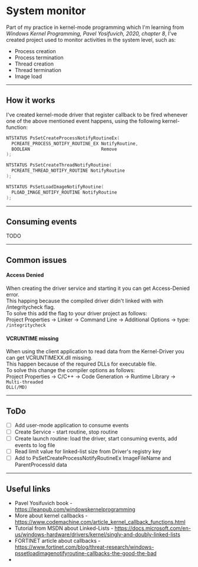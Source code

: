 # System monitor
Part of my practice in kernel-mode programming which I'm learning from <i>Windows Kernel Programming, Pavel Yosifuvich, 2020, chapter 8</i>,
I've created project used to monitor activities in the system level, such as:
* Process creation
* Process termination
* Thread creation
* Thread termination
* Image load
---

## How it works
I've created kernel-mode driver that register callback to be fired whenever one of the above mentioned event happens,
using the following kernel-function:

```C++
NTSTATUS PsSetCreateProcessNotifyRoutineEx(
  PCREATE_PROCESS_NOTIFY_ROUTINE_EX NotifyRoutine,
  BOOLEAN                           Remove
);
```

```C++
NTSTATUS PsSetCreateThreadNotifyRoutine(
  PCREATE_THREAD_NOTIFY_ROUTINE NotifyRoutine
);
```

```C++
NTSTATUS PsSetLoadImageNotifyRoutine(
  PLOAD_IMAGE_NOTIFY_ROUTINE NotifyRoutine
);
```
---

## Consuming events
TODO

---

## Common issues
#### Access Denied
When creating the driver service and starting it you can get Access-Denied error.<br>
This happing because the compiled driver didn't linked with with /integritycheck flag. <br>
To solve this add the flag to your driver project as follows:<br>
Project Properties -> Linker -> Command Line -> Additional Options -> type: <code>/integritycheck</code>

#### VCRUNTIME missing
When using the client application to read data from the Kernel-Driver you can get VCRUNTIMEXX.dll missing.<br>
This happen because of the required DLLs for executable file.<br>
To solve this change the compiler options as follows:<br>
Project Properties -> C/C++ -> Code Generation -> Runtime Library -> <code>Multi-threaded DLL(/MD)</code>


---

## ToDo
- [ ] Add user-mode application to consume events
- [ ] Create Service - start routine, stop routine
- [ ] Create launch routine: load the driver, start consuming events, add events to log file
- [ ] Read limit value for linked-list size from Driver's registry key
- [ ] Add to PsSetCreateProcessNotifyRoutineEx ImageFileName and ParentProcessId data
---

## Useful links
* Pavel Yosifuvich book - https://leanpub.com/windowskernelprogramming
* More about kernel callbacks - https://www.codemachine.com/article_kernel_callback_functions.html
* Tutorial from MSDN about Linked-Lists - https://docs.microsoft.com/en-us/windows-hardware/drivers/kernel/singly-and-doubly-linked-lists
* FORTINET article about callbacks - https://www.fortinet.com/blog/threat-research/windows-pssetloadimagenotifyroutine-callbacks-the-good-the-bad
* 
